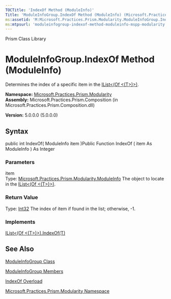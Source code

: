 ```yaml
---
TOCTitle: 'IndexOf Method (ModuleInfo)'
Title: 'ModuleInfoGroup.IndexOf Method (ModuleInfo) (Microsoft.Practices.Prism.Modularity)'
ms:assetid: 'M:Microsoft.Practices.Prism.Modularity.ModuleInfoGroup.IndexOf(Microsoft.Practices.Prism.Modularity.ModuleInfo)'
ms:mtpsurl: 'moduleinfogroup-indexof-method-moduleinfo-mspp-modularity.md'
---
```


Prism Class Library

ModuleInfoGroup.IndexOf Method (ModuleInfo)
===============================================

Determines the index of a specific item in the [IList&lt;(Of &lt;(T&gt;)&gt;)](http://msdn.microsoft.com/en-us/library/5y536ey6).

**Namespace:** [Microsoft.Practices.Prism.Modularity](https://msdn.microsoft.com/library/microsoft.practices.prism.modularity)
**Assembly:** Microsoft.Practices.Prism.Composition (in Microsoft.Practices.Prism.Composition.dll)

**Version:** 5.0.0.0 (5.0.0.0)

## Syntax


public int IndexOf( ModuleInfo item )Public Function IndexOf ( item As ModuleInfo ) As Integer

### Parameters

item  
Type: [Microsoft.Practices.Prism.Modularity.ModuleInfo](https://msdn.microsoft.com/library/microsoft.practices.prism.modularity.moduleinfo)
The object to locate in the [IList&lt;(Of &lt;(T&gt;)&gt;)](http://msdn.microsoft.com/en-us/library/5y536ey6).

### Return Value

Type: [Int32](http://msdn.microsoft.com/en-us/library/td2s409d)
The index of item if found in the list; otherwise, -1.
### Implements

[IList&lt;(Of &lt;(T&gt;)&gt;).IndexOf(T)](http://msdn.microsoft.com/en-us/library/3w0148af)

See Also
--------


[ModuleInfoGroup Class](https://msdn.microsoft.com/library/microsoft.practices.prism.modularity.moduleinfogroup)

[ModuleInfoGroup Members](https://msdn.microsoft.com/allmembers.t:microsoft.practices.prism.modularity.moduleinfogroup)

[IndexOf Overload](https://msdn.microsoft.com/overload:microsoft.practices.prism.modularity.moduleinfogroup.indexof)

[Microsoft.Practices.Prism.Modularity Namespace](https://msdn.microsoft.com/library/microsoft.practices.prism.modularity)
